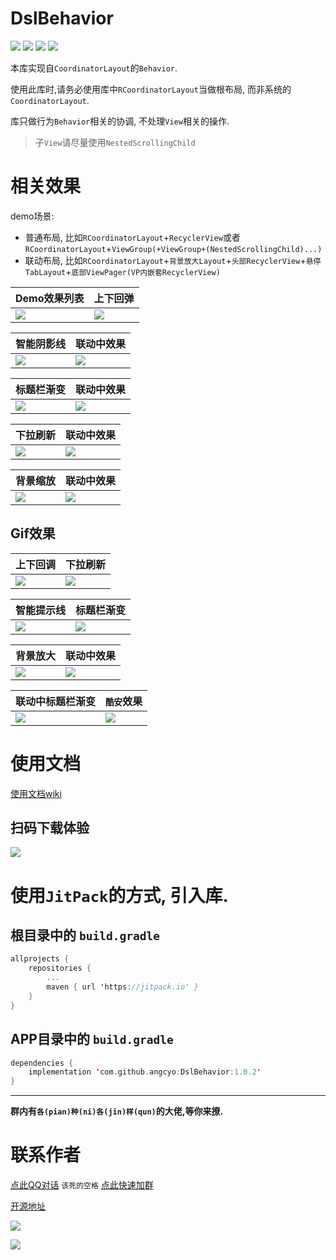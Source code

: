 # DslBehavior

![](https://img.shields.io/badge/License-MIT-22EA0C) ![](https://img.shields.io/badge/Api-14+-D73220) ![](https://img.shields.io/badge/AndroidX-yes-3C2080)
![](https://img.shields.io/badge/Kotlin-yes-0DB922)

本库实现自`CoordinatorLayout`的`Behavior`.

使用此库时,请务必使用库中`RCoordinatorLayout`当做根布局, 而非系统的`CoordinatorLayout`.

库只做行为`Behavior`相关的协调, 不处理`View`相关的操作. 

> 子`View`请尽量使用`NestedScrollingChild`

# 相关效果

demo场景:

 - 普通布局, 比如`RCoordinatorLayout`+`RecyclerView`或者`RCoordinatorLayout`+`ViewGroup(+ViewGroup+(NestedScrollingChild)...)`
 - 联动布局, 比如`RCoordinatorLayout`+`背景放大Layout`+`头部RecyclerView`+`悬停TabLayout`+`底部ViewPager(VP内嵌套RecyclerView)`

Demo效果列表 | 上下回弹
---|---
![](https://raw.githubusercontent.com/angcyo/DslBehavior/master/png/demo.jpg) | ![](https://raw.githubusercontent.com/angcyo/DslBehavior/master/png/effect.jpg) 

智能阴影线 | 联动中效果
---|---
![](https://raw.githubusercontent.com/angcyo/DslBehavior/master/png/effect_line.jpg) | ![](https://raw.githubusercontent.com/angcyo/DslBehavior/master/png/effect2.jpg) 

标题栏渐变 | 联动中效果
---|---
![](https://raw.githubusercontent.com/angcyo/DslBehavior/master/png/gradient.jpg) | ![](https://raw.githubusercontent.com/angcyo/DslBehavior/master/png/gradient2.jpg) 

下拉刷新 | 联动中效果
---|---
![](https://raw.githubusercontent.com/angcyo/DslBehavior/master/png/refresh.jpg) | ![](https://raw.githubusercontent.com/angcyo/DslBehavior/master/png/refresh2.jpg) 

背景缩放 | 联动中效果
---|---
![](https://raw.githubusercontent.com/angcyo/DslBehavior/master/png/scale.jpg) | ![](https://raw.githubusercontent.com/angcyo/DslBehavior/master/png/scale2.jpg) 

## Gif效果

上下回调 | 下拉刷新
---|---
![](https://raw.githubusercontent.com/angcyo/DslBehavior/master/png/g1.gif) | ![](https://raw.githubusercontent.com/angcyo/DslBehavior/master/png/g2.gif) 

智能提示线 | 标题栏渐变
---|---
![](https://raw.githubusercontent.com/angcyo/DslBehavior/master/png/g3.gif) | ![](https://raw.githubusercontent.com/angcyo/DslBehavior/master/png/g4.gif) 

背景放大 | 联动中效果
---|---
![](https://raw.githubusercontent.com/angcyo/DslBehavior/master/png/g5.gif) | ![](https://raw.githubusercontent.com/angcyo/DslBehavior/master/png/g7.gif) 

联动中标题栏渐变 | `酷安`效果
---|---
![](https://raw.githubusercontent.com/angcyo/DslBehavior/master/png/g5.gif) | ![](https://raw.githubusercontent.com/angcyo/DslBehavior/master/png/g8.gif) 

# 使用文档

[使用文档wiki](https://github.com/angcyo/DslBehavior/wiki)

## 扫码下载体验

![](https://raw.githubusercontent.com/angcyo/DslBehavior/master/png/code.png)

# 使用`JitPack`的方式, 引入库.

## 根目录中的 `build.gradle`

```kotlin
allprojects {
    repositories {
        ...
        maven { url 'https://jitpack.io' }
    }
}
```

## APP目录中的 `build.gradle`

```kotlin
dependencies {
    implementation 'com.github.angcyo:DslBehavior:1.0.2'
}
```

---
**群内有`各(pian)种(ni)各(jin)样(qun)`的大佬,等你来撩.**

# 联系作者

[点此QQ对话](http://wpa.qq.com/msgrd?v=3&uin=664738095&site=qq&menu=yes)  `该死的空格`    [点此快速加群](https://shang.qq.com/wpa/qunwpa?idkey=cbcf9a42faf2fe730b51004d33ac70863617e6999fce7daf43231f3cf2997460)

[开源地址](https://github.com/angcyo/DslAdapter)

![](https://gitee.com/angcyo/res/raw/master/code/all_in1.jpg)

![](https://gitee.com/angcyo/res/raw/master/code/all_in2.jpg)
